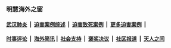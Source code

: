 
### 明慧海外之窗

####  [武汉肺炎](indexes/365.md?t=03232100) &nbsp;|&nbsp;  [迫害案例综述](indexes/328.md?t=03232100) &nbsp;|&nbsp; [迫害致死案例](indexes/277.md?t=03232100)  &nbsp;|&nbsp; [更多迫害案例](indexes/81.md?t=03232100)  &nbsp;|&nbsp; 
####  [时事评论](indexes/19.md?t=03232100) &nbsp;|&nbsp; [海外简讯](indexes/245.md?t=03232100)&nbsp;|&nbsp;  [社会支持](indexes/140.md?t=03232100) &nbsp;|&nbsp; [褒奖决议](indexes/282.md?t=03232100) &nbsp;|&nbsp; [社区报道](indexes/91.md?t=03232100)  &nbsp;|&nbsp; [天人之间](indexes/78.md?t=03232100) 

